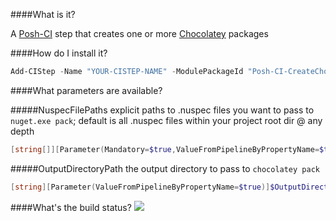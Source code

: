 ####What is it?

A [Posh-CI](https://github.com/Posh-CI/Posh-CI) step that creates one or more [Chocolatey](https://chocolatey.org/) packages

####How do I install it?

```PowerShell
Add-CIStep -Name "YOUR-CISTEP-NAME" -ModulePackageId "Posh-CI-CreateChocolateyPackage"
```

####What parameters are available?

#####NuspecFilePaths
explicit paths to .nuspec files you want to pass to `nuget.exe pack`; default is all .nuspec files within your project root dir @ any depth
```PowerShell
[string[]][Parameter(Mandatory=$true,ValueFromPipelineByPropertyName=$true)]$NuspecFilePaths
```
#####OutputDirectoryPath
the output directory to pass to `chocolatey pack`
```PowerShell
[string][Parameter(ValueFromPipelineByPropertyName=$true)]$OutputDirectoryPath='.'
```

####What's the build status?
![](https://ci.appveyor.com/api/projects/status/1qk22qg7niqbgxhf?svg=true)
